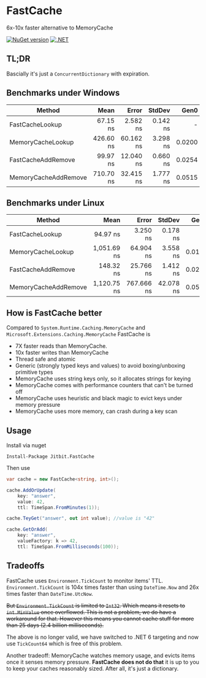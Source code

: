 # FastCache

6x-10x faster alternative to MemoryCache

[![NuGet version](https://badge.fury.io/nu/jitbit.fastcache.svg)](https://badge.fury.io/nu/jitbit.fastcache)
[![.NET](https://github.com/jitbit/FastCache/actions/workflows/dotnet.yml/badge.svg)](https://github.com/jitbit/FastCache/actions/workflows/dotnet.yml)

## TL;DR

Bascially it's just a `ConcurrentDictionary` with expiration.

## Benchmarks under Windows

|               Method |      Mean |     Error |   StdDev |   Gen0 | Allocated |
|--------------------- |----------:|----------:|---------:|-------:|----------:|
|    FastCacheLookup   | 67.15 ns  |  2.582 ns | 0.142 ns |      - |         - |
|    MemoryCacheLookup | 426.60 ns | 60.162 ns | 3.298 ns | 0.0200 |     128 B |
|   FastCacheAddRemove |  99.97 ns | 12.040 ns | 0.660 ns | 0.0254 |     160 B |
| MemoryCacheAddRemove | 710.70 ns | 32.415 ns | 1.777 ns | 0.0515 |     328 B |

## Benchmarks under Linux

|               Method |        Mean |      Error |    StdDev |   Gen0 | Allocated |
|--------------------- |------------:|-----------:|----------:|-------:|----------:|
|      FastCacheLookup |    94.97 ns |   3.250 ns |  0.178 ns |      - |         - |
|    MemoryCacheLookup | 1,051.69 ns |  64.904 ns |  3.558 ns | 0.0191 |     128 B |
|   FastCacheAddRemove |   148.32 ns |  25.766 ns |  1.412 ns | 0.0253 |     160 B |
| MemoryCacheAddRemove | 1,120.75 ns | 767.666 ns | 42.078 ns | 0.0515 |     328 B |

## How is FastCache better

Compared to `System.Runtime.Caching.MemoryCache` and `Microsoft.Extensions.Caching.MemoryCache` FastCache is

* 7X faster reads than MemoryCache.
* 10x faster writes than MemoryCache
* Thread safe and atomic
* Generic (strongly typed keys and values) to avoid boxing/unboxing primitive types
* MemoryCache uses string keys only, so it allocates strings for keying
* MemoryCache comes with performance counters that can't be turned off
* MemoryCache uses heuristic and black magic to evict keys under memory pressure
* MemoryCache uses more memory, can crash during a key scan

## Usage

Install via nuget

```
Install-Package Jitbit.FastCache
```

Then use

```csharp
var cache = new FastCache<string, int>();

cache.AddOrUpdate(
	key: "answer",
	value: 42,
	ttl: TimeSpan.FromMinutes(1));

cache.TeyGet("answer", out int value); //value is "42"

cache.GetOrAdd(
	key: "answer",
	valueFactory: k => 42,
	ttl: TimeSpan.FromMilliseconds(100));

```

## Tradeoffs

FastCache uses `Environment.TickCount` to monitor items' TTL. `Environment.TickCount` is 104x times faster than using `DateTime.Now` and 26x times faster than `DateTime.UtcNow`.

~~But `Environment.TickCount` is limited to `Int32`. Which means it resets to `int.MinValue` once overflowed. This is not a problem, we do have a workaround for that. However this means you cannot cache stuff for more than 25 days (2.4 billion milliseconds).~~

The above is no longer valid, we have switched to .NET 6 targeting and now use `TickCount64` which is free of this problem.

Another tradeoff: MemoryCache watches memory usage, and evicts items once it senses memory pressure. **FastCache does not do that** it is up to you to keep your caches reasonably sized. After all, it's just a dictionary.
